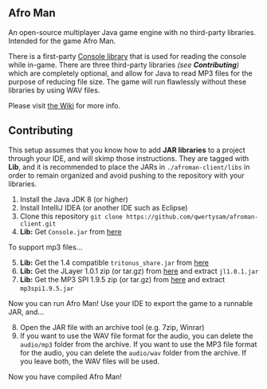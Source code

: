 ## Afro Man
An open-source multiplayer Java game engine with no third-party libraries. Intended for the game Afro Man. 

There is a first-party [Console library](https://github.com/qwertysam/Console) that is used for reading the console while in-game. There are three third-party libraries *(see **Contributing**)* which are completely optional, and allow for Java to read MP3 files for the purpose of reducing file size. The game will run flawlessly without these libraries by using WAV files.

Please visit [the Wiki](https://github.com/qwertysam/afroman-client/wiki) for more info.

## Contributing
This setup assumes that you know how to add **JAR libraries** to a project through your IDE, and will skimp those instructions. They are tagged with **Lib**, and it is recommended to place the JARs in `./afroman-client/libs` in order to remain organized and avoid pushing to the repository with your libraries.

1. Install the Java JDK 8 (or higher)
2. Install IntelliJ IDEA (or another IDE such as Eclipse)
3. Clone this repository `git clone https://github.com/qwertysam/afroman-client.git`
4. **Lib:** Get `Console.jar` from [here](https://github.com/qwertysam/Console/releases)

To support mp3 files...

5. **Lib:** Get the 1.4 compatible `tritonus_share.jar` from [here](http://www.tritonus.org/plugins.html)
6. **Lib:** Get the JLayer 1.0.1 zip (or tar.gz) from [here](http://www.javazoom.net/javalayer/sources.html) and extract `jl1.0.1.jar`
7. **Lib:** Get the MP3 SPI 1.9.5 zip (or tar.gz) from [here](http://www.javazoom.net/mp3spi/sources.html) and extract `mp3spi1.9.5.jar`

Now you can run Afro Man! Use your IDE to export the game to a runnable JAR, and...

8. Open the JAR file with an archive tool (e.g. 7zip, Winrar)
9. If you want to use the WAV file format for the audio, you can delete the `audio/mp3` folder from the archive. If you want to use the MP3 file format for the audio, you can delete the `audio/wav` folder from the archive. If you leave both, the WAV files will be used.

Now you have compiled Afro Man!
